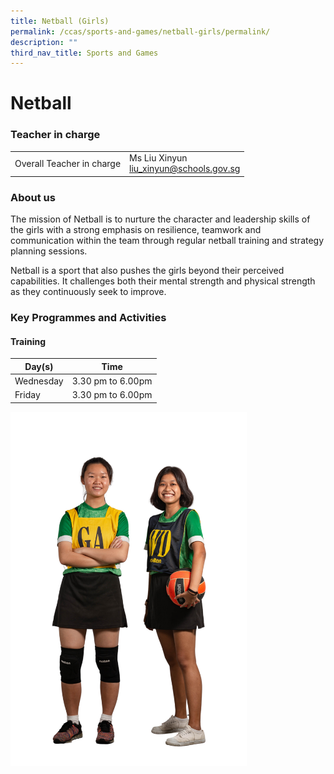 ```yaml
---
title: Netball (Girls)
permalink: /ccas/sports-and-games/netball-girls/permalink/
description: ""
third_nav_title: Sports and Games
---
```

Netball
=======

### Teacher in charge

|  |  |
|---|---|
| Overall Teacher in charge | Ms Liu Xinyun<br>liu_xinyun@schools.gov.sg |

### About us

The mission of Netball is to nurture the character and leadership skills of the girls with a strong emphasis on resilience, teamwork and communication within the team through regular netball training and strategy planning sessions.

Netball is a sport that also pushes the girls beyond their perceived capabilities. It challenges both their mental strength and physical strength as they continuously seek to improve. 

### Key Programmes and Activities

#### Training

| Day(s) |  Time |
|---|---|
|  Wednesday | 3.30 pm to 6.00pm |
|  Friday |  3.30 pm to 6.00pm |


<img src="/images/netball.png" style="width:75%">

